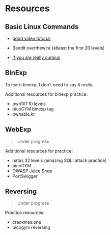 # Resources

## Basic Linux Commands

- [good video tutorial](https://youtu.be/3JExlyA_iAs?si=bmxyTkYxi14cnMDf)

- Bandit overthewire (atleast the first 20 levels)

- [If you are really curious](linuxjourney.com)

## BinExp

To learn binexp, I don't need to say it really.

Additional resources for binexp practice:

- pwn101 10 levels
- picoGYM binexp tag
- pwnable.kr

## WebExp

> Under progress

Additional resources for practice:

- natas 32 levels (amazing SQLi attack practice)
- picoGYM
- OWASP Juice Shop
- PortSwigger

## Reversing

> Under progress

Practice resources:

- crackmes.one
- picogym reversing
